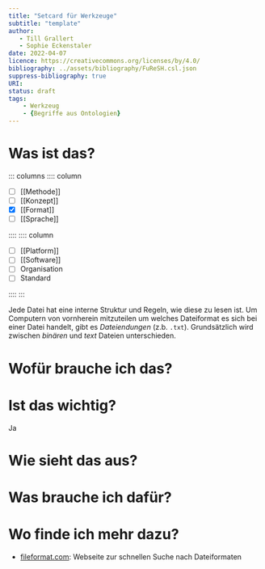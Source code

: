 ```yaml
---
title: "Setcard für Werkzeuge"
subtitle: "template"
author:
   - Till Grallert
   - Sophie Eckenstaler
date: 2022-04-07
licence: https://creativecommons.org/licenses/by/4.0/
bibliography: ../assets/bibliography/FuReSH.csl.json
suppress-bibliography: true
URI:
status: draft
tags:
    - Werkzeug
    - {Begriffe aus Ontologien}
---
```


# Was ist das?

::: columns
:::: column

- [ ] [[Methode]]
- [ ] [[Konzept]]
- [x] [[Format]]
- [ ] [[Sprache]]

::::
:::: column

- [ ] [[Platform]]
- [ ] [[Software]]
- [ ] Organisation
- [ ] Standard

::::
:::

Jede Datei hat eine interne Struktur und Regeln, wie diese zu lesen ist. Um Computern von vornherein mitzuteilen um welches Dateiformat es sich bei einer Datei handelt, gibt es *Dateiendungen* (z.b. `.txt`). Grundsätzlich wird zwischen *binären* und *text* Dateien unterschieden.

# Wofür brauche ich das?
# Ist das wichtig?
Ja
# Wie sieht das aus?


<!-- code snippets oder icon -->

# Was brauche ich dafür?
# Wo finde ich mehr dazu?

- [fileformat.com](https://www.fileformat.com): Webseite zur schnellen Suche nach Dateiformaten
